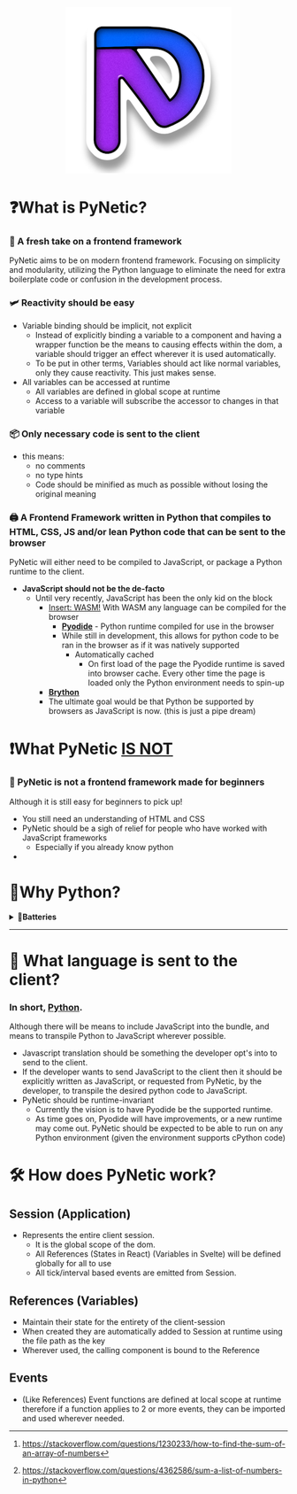 <p align="center">
  <a href="https://github.com/Jabbey92/PyNetic">
    <img height="300" src="assets/icon.svg">
  </a>
</p>

# ❓What is PyNetic?
### 🍃 A fresh take on a frontend framework
PyNetic aims to be on modern frontend framework. Focusing on simplicity and modularity, utilizing the Python language to eliminate the need for extra boilerplate code or confusion in the development process.

### 🛩️ Reactivity should be easy
  - Variable binding should be implicit, not explicit
     - Instead of explicitly binding a variable to a component and having a wrapper function be the means to causing effects within the dom, a variable should trigger an effect wherever it is used automatically. 
     - To be put in other terms, Variables should act like normal variables, only they cause reactivity. This just makes sense.
  - All variables can be accessed at runtime
    - All variables are defined in global scope at runtime
    - Access to a variable will subscribe the accessor to changes in that variable
### 📦 Only necessary code is sent to the client
  - this means:
    -  no comments
    -  no type hints
    -  Code should be minified as much as possible without losing the original meaning
### 🖨️ A Frontend Framework written in Python that compiles to HTML, CSS, JS and/or lean Python code that can be sent to the browser
PyNetic will either need to be compiled to JavaScript, or package a Python runtime to the client.
  - <b>JavaScript should not be the de-facto</b>
    - Until very recently, JavaScript has been the only kid on the block
      - <ins>Insert: WASM!</ins> With WASM any language can be compiled for the browser
        - <ins>**[Pyodide](https://pyodide.org/en/stable/)**</ins> - Python runtime compiled for use in the browser
        - While still in development, this allows for python code to be ran in the browser as if it was natively supported
          - Automatically cached
            - On first load of the page the Pyodide runtime is saved into browser cache. Every other time the page is loaded only the Python environment needs to spin-up
      - <ins>**[Brython]()**</ins>
      - The ultimate goal would be that Python be supported by browsers as JavaScript is now. (this is just a pipe dream)

# ❗What PyNetic <ins>IS NOT</ins>
### 🍼 PyNetic is not a frontend framework made for beginners
Although it is still easy for beginners to pick up!
- You still need an understanding of HTML and CSS
- PyNetic should be a sigh of relief for people who have worked with JavaScript frameworks
  -  Especially if you already know python
-  

# 🤷Why Python?
<details>
<summary>
🔋<b>Batteries</b>
</summary>

Javascript is a great tool, but it is not *"batteries-included"*.

*Batteries being standard functions or implementations of common functions that are already built into the language itself*

<ins>Consider the following:</ins>
> You have an iterable or array of numbers that you want to get the sum of:
### Summing in JavaScript,
You would need to implement this yourself.
Starting off, just a search for "js sum array" in the browser gives many different implementations of this.
The top rated answer (at the time of writing this) looks as follows:
```js
const sum = nums.reduce((partialSum, a) => partialSum + a, 0);
```
<sup>Reference [^1]</sup>

This can cause confusion, as one frameworks or one developer's way of summing an array can easily be
completely different from another's.

### Summing in Python,
This functionality is already builtin to the language as part of the standard library.
Therefore, the code for producing the sum of an array (`list` in python) is already done for you.
There is no need to lookup how something as trivial as a sum of an array is performed because it's already
documented in the python documentation and will always produce the same output
```py
sum(nums)
```
<sup>Reference [^2]</sup>

This means you as the developer do not need to send to the client your code to the client 
because it's already done for you.
</details>

---
# 🔀 What language is sent to the client?
### In short, <ins>Python</ins>. 
Although there will be means to include JavaScript into the bundle, and means to transpile Python to JavaScript wherever possible.
- Javascript translation should be something the developer opt's into to send to the client.
- If the developer wants to send JavaScript to the client then it should be explicitly written as JavaScript, or requested from PyNetic, by the developer, to transpile the desired python code to JavaScript.
- PyNetic should be runtime-invariant
    - Currently the vision is to have Pyodide be the supported runtime.
    - As time goes on, Pyodide will have improvements, or a new runtime may come out. PyNetic should be expected to be able to run on any Python environment (given the environment supports cPython code)

# 🛠️ ️How does PyNetic work?

## Session (Application)
- Represents the entire client session.
  - It is the global scope of the dom.
  - All References (States in React) (Variables in Svelte) will be defined globally for all to use
  - All tick/interval based events are emitted from Session.

## References (Variables)
- Maintain their state for the entirety of the client-session
- When created they are automatically added to Session at runtime
using the file path as the key
- Wherever used, the calling component is bound to the Reference

## Events
- (Like References) Event functions are defined at local scope at runtime therefore if a function applies to 2 or more events, they can be imported and used wherever needed.

[^1]: https://stackoverflow.com/questions/1230233/how-to-find-the-sum-of-an-array-of-numbers
[^2]: https://stackoverflow.com/questions/4362586/sum-a-list-of-numbers-in-python